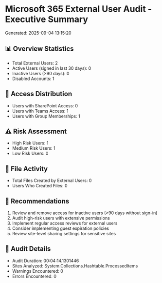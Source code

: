 # Microsoft 365 External User Audit - Executive Summary
Generated: 2025-09-04 13:15:20

## 📊 Overview Statistics
- Total External Users: 2
- Active Users (signed in last 30 days): 0
- Inactive Users (>90 days): 0
- Disabled Accounts: 1

## 🔐 Access Distribution
- Users with SharePoint Access: 0
- Users with Teams Access: 1
- Users with Group Memberships: 1

## ⚠️ Risk Assessment
- High Risk Users: 1
- Medium Risk Users: 1
- Low Risk Users: 0

## 📁 File Activity
- Total Files Created by External Users: 0
- Users Who Created Files: 0

## 🎯 Recommendations
1. Review and remove access for inactive users (>90 days without sign-in)
2. Audit high-risk users with extensive permissions
3. Implement regular access reviews for external users
4. Consider implementing guest expiration policies
5. Review site-level sharing settings for sensitive sites

## 📝 Audit Details
- Audit Duration: 00:04:14.1301446
- Sites Analyzed: System.Collections.Hashtable.ProcessedItems
- Warnings Encountered: 0
- Errors Encountered: 0
